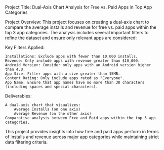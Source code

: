 Project Title: Dual-Axis Chart Analysis for Free vs. Paid Apps in Top App Categories

Project Overview: This project focuses on creating a dual-axis chart to compare the average installs and revenue for free vs. paid apps within the top 3 app categories. The analysis includes several important filters to refine the dataset and ensure only relevant apps are considered:

Key Filters Applied:

    Installations: Exclude apps with fewer than 10,000 installs.
    Revenue: Only include apps with revenue greater than $10,000.
    Android Version: Consider only apps with an Android version higher than 4.0.
    App Size: Filter apps with a size greater than 15MB.
    Content Rating: Only include apps rated as "Everyone".
    App Name: Ensure that app names have no more than 30 characters (including spaces and special characters).

Deliverables:

    A dual-axis chart that visualizes:
        Average Installs (on one axis)
        Average Revenue (on the other axis)
    Comparative analysis between Free and Paid apps within the top 3 app categories.

This project provides insights into how free and paid apps perform in terms of installs and revenue across major app categories while maintaining strict data filtering criteria.
